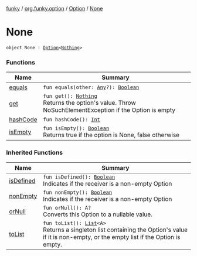 [funky](../../../index.md) / [org.funky.option](../../index.md) / [Option](../index.md) / [None](.)

# None

`object None : `[`Option`](../index.md)`<`[`Nothing`](https://kotlinlang.org/api/latest/jvm/stdlib/kotlin/-nothing/index.html)`>`

### Functions

| Name | Summary |
|---|---|
| [equals](equals.md) | `fun equals(other: `[`Any`](https://kotlinlang.org/api/latest/jvm/stdlib/kotlin/-any/index.html)`?): `[`Boolean`](https://kotlinlang.org/api/latest/jvm/stdlib/kotlin/-boolean/index.html) |
| [get](get.md) | `fun get(): `[`Nothing`](https://kotlinlang.org/api/latest/jvm/stdlib/kotlin/-nothing/index.html)<br>Returns the option's value. Throw NoSuchElementException if the Option is empty |
| [hashCode](hash-code.md) | `fun hashCode(): `[`Int`](https://kotlinlang.org/api/latest/jvm/stdlib/kotlin/-int/index.html) |
| [isEmpty](is-empty.md) | `fun isEmpty(): `[`Boolean`](https://kotlinlang.org/api/latest/jvm/stdlib/kotlin/-boolean/index.html)<br>Returns true if the option is None, false otherwise |

### Inherited Functions

| Name | Summary |
|---|---|
| [isDefined](../is-defined.md) | `fun isDefined(): `[`Boolean`](https://kotlinlang.org/api/latest/jvm/stdlib/kotlin/-boolean/index.html)<br>Indicates if the receiver is a non-empty Option |
| [nonEmpty](../non-empty.md) | `fun nonEmpty(): `[`Boolean`](https://kotlinlang.org/api/latest/jvm/stdlib/kotlin/-boolean/index.html)<br>Indicates if the receiver is a non-empty Option |
| [orNull](../or-null.md) | `fun orNull(): A?`<br>Converts this Option to a nullable value. |
| [toList](../to-list.md) | `fun toList(): `[`List`](https://kotlinlang.org/api/latest/jvm/stdlib/kotlin.collections/-list/index.html)`<A>`<br>Returns a singleton list containing the Option's value if it is non-empty, or the empty list if the Option is empty. |

